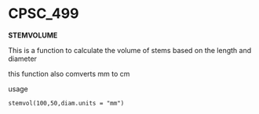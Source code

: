 # CPSC_499
**STEMVOLUME**

This is a function to calculate the volume of stems based on the length and diameter


this function also comverts mm to cm


usage

```{r }
stemvol(100,50,diam.units = "mm")
```

